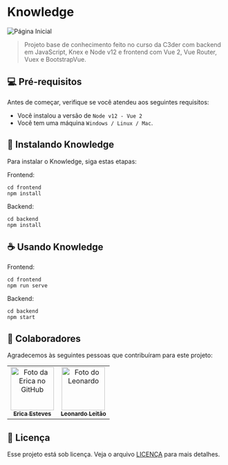 # Knowledge

<img src="/packages/docs/index.png" alt="Página Inicial">

> Projeto base de conhecimento feito no curso da C3der com backend em JavaScript, Knex e Node v12 e frontend com Vue 2, Vue Router, Vuex e BootstrapVue.

## 💻 Pré-requisitos

Antes de começar, verifique se você atendeu aos seguintes requisitos:

- Você instalou a versão de `Node v12 - Vue 2`
- Você tem uma máquina `Windows / Linux / Mac`.

## 🚀 Instalando Knowledge

Para instalar o Knowledge, siga estas etapas:

Frontend:

```
cd frontend
npm install
```

Backend:

```
cd backend
npm install
```

## ☕ Usando Knowledge

Frontend:

```
cd frontend
npm run serve
```

Backend:

```
cd backend
npm start
```

## 🤝 Colaboradores

Agradecemos às seguintes pessoas que contribuíram para este projeto:

<table>
  <tr>
    <td align="center">
      <a href="https://github.com/erizoka" title="Perfil">
        <img src="https://avatars.githubusercontent.com/u/115660153?v=4" width="100px;" alt="Foto da Erica no GitHub"/><br>
        <sub>
          <b>Erica Esteves</b>
        </sub>
      </a>
    </td>
    <td align="center">
      <a href="https://github.com/leonardomleitao" title="Perfil">
        <img src="https://avatars.githubusercontent.com/u/1732820?v=4" width="100px;" alt="Foto do Leonardo"/><br>
        <sub>
          <b>Leonardo Leitão</b>
        </sub>
      </a>
    </td>
  </tr>
</table>

## 📝 Licença

Esse projeto está sob licença. Veja o arquivo [LICENÇA](LICENSE.md) para mais detalhes.
